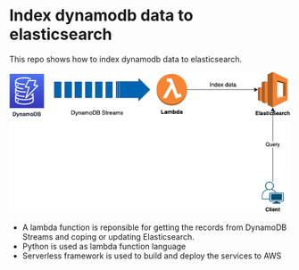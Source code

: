 # Index dynamodb data to elasticsearch
This repo shows how to index dynamodb data to elasticsearch. 

![Diagram](assets/diagram.png)

* A lambda function is reponsible for getting the records from DynamoDB Streams and coping or updating Elasticsearch. 
* Python is used as lambda function language
* Serverless framework is used to build and deploy the services to AWS

